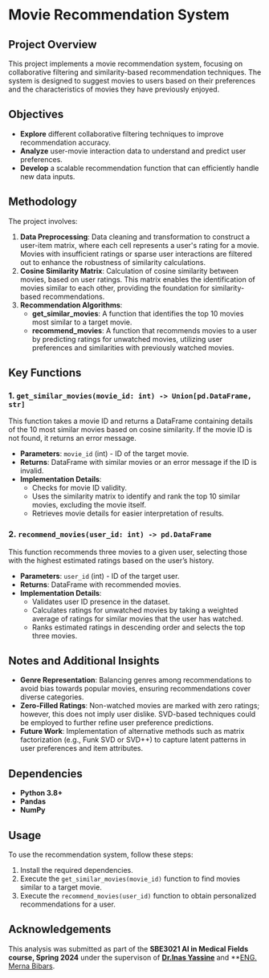 # Movie Recommendation System

## Project Overview

This project implements a movie recommendation system, focusing on collaborative filtering and similarity-based recommendation techniques. The system is designed to suggest movies to users based on their preferences and the characteristics of movies they have previously enjoyed. 

## Objectives

- **Explore** different collaborative filtering techniques to improve recommendation accuracy.
- **Analyze** user-movie interaction data to understand and predict user preferences.
- **Develop** a scalable recommendation function that can efficiently handle new data inputs.

## Methodology
The project involves:
1. **Data Preprocessing**: Data cleaning and transformation to construct a user-item matrix, where each cell represents a user's rating for a movie. Movies with insufficient ratings or sparse user interactions are filtered out to enhance the robustness of similarity calculations.
2. **Cosine Similarity Matrix**: Calculation of cosine similarity between movies, based on user ratings. This matrix enables the identification of movies similar to each other, providing the foundation for similarity-based recommendations.
3. **Recommendation Algorithms**:
   - **get_similar_movies**: A function that identifies the top 10 movies most similar to a target movie.
   - **recommend_movies**: A function that recommends movies to a user by predicting ratings for unwatched movies, utilizing user preferences and similarities with previously watched movies.

## Key Functions
### 1. `get_similar_movies(movie_id: int) -> Union[pd.DataFrame, str]`
This function takes a movie ID and returns a DataFrame containing details of the 10 most similar movies based on cosine similarity. If the movie ID is not found, it returns an error message.

- **Parameters**: `movie_id` (int) - ID of the target movie.
- **Returns**: DataFrame with similar movies or an error message if the ID is invalid.
- **Implementation Details**:
  - Checks for movie ID validity.
  - Uses the similarity matrix to identify and rank the top 10 similar movies, excluding the movie itself.
  - Retrieves movie details for easier interpretation of results.

### 2. `recommend_movies(user_id: int) -> pd.DataFrame`
This function recommends three movies to a given user, selecting those with the highest estimated ratings based on the user’s history.

- **Parameters**: `user_id` (int) - ID of the target user.
- **Returns**: DataFrame with recommended movies.
- **Implementation Details**:
  - Validates user ID presence in the dataset.
  - Calculates ratings for unwatched movies by taking a weighted average of ratings for similar movies that the user has watched.
  - Ranks estimated ratings in descending order and selects the top three movies.

## Notes and Additional Insights
- **Genre Representation**: Balancing genres among recommendations to avoid bias towards popular movies, ensuring recommendations cover diverse categories.
- **Zero-Filled Ratings**: Non-watched movies are marked with zero ratings; however, this does not imply user dislike. SVD-based techniques could be employed to further refine user preference predictions.
- **Future Work**: Implementation of alternative methods such as matrix factorization (e.g., Funk SVD or SVD++) to capture latent patterns in user preferences and item attributes.

## Dependencies
- **Python 3.8+**
- **Pandas**
- **NumPy**

## Usage

To use the recommendation system, follow these steps:
1. Install the required dependencies.
2. Execute the `get_similar_movies(movie_id)` function to find movies similar to a target movie.
3. Execute the `recommend_movies(user_id)` function to obtain personalized recommendations for a user.

## Acknowledgements

This analysis was submitted as part of the **SBE3021 AI in Medical Fields course, Spring 2024** under the supervison of **[Dr.Inas Yassine](https://www.linkedin.com/in/inas-yassine-15ab4b4/?originalSubdomain=eg)** and **[ENG. Merna Bibars](https://merna-atef.github.io/).


